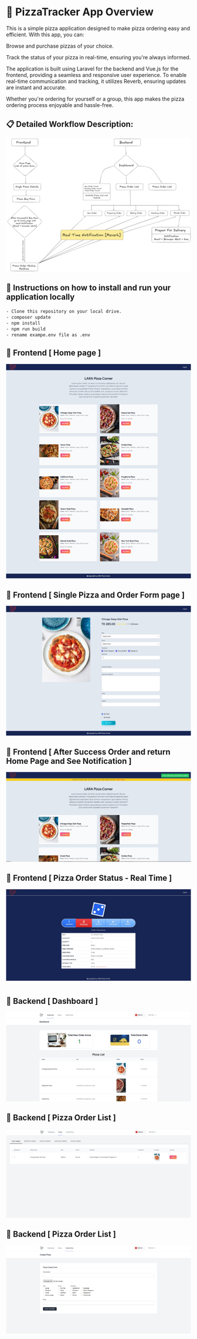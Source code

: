 # 📝 PizzaTracker App Overview
This is a simple pizza application designed to make pizza ordering easy and efficient. With this app, you can:

Browse and purchase pizzas of your choice.

Track the status of your pizza in real-time, ensuring you're always informed.

The application is built using Laravel for the backend and Vue.js for the frontend, providing a seamless and responsive user experience. To enable real-time communication and tracking, it utilizes Reverb, ensuring updates are instant and accurate.

Whether you're ordering for yourself or a group, this app makes the pizza ordering process enjoyable and hassle-free.


## 📋 Detailed Workflow Description:
![image](/public/images/diagram-1.png)

## 🚩 Instructions on how to install and run your application locally

```
- Clone this repository on your local drive.
- composer update
- npm install
- npm run build
- rename exampe.env file as .env
```

## 🍕 Frontend [ Home page ]
![image](/public/images/image_1.jpg)

## 🍕 Frontend [ Single Pizza and Order Form page ]
![image](/public/images/image_2.jpg)

## 🍕 Frontend [ After Success Order and return Home Page and See Notification ]
![image](/public/images/Screenshot_1.jpg)

## 🍕 Frontend [ Pizza Order Status - Real Time ]
![image](/public/images/Screenshot_4.jpg)

#

## 🎡 Backend [ Dashboard ]
![image](/public/images/Screenshot_2.jpg)

## 🎡 Backend [ Pizza Order List ]
![image](/public/images/Screenshot_3.jpg)

## 🎡 Backend [ Pizza Order List ]
![image](/public/images/Screenshot_5.jpg)